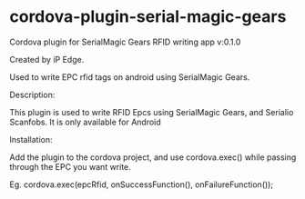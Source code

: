 # cordova-plugin-serial-magic-gears
Cordova plugin for SerialMagic Gears RFID writing app v:0.1.0

Created by iP Edge. 

Used to write EPC rfid tags on android using SerialMagic Gears.

Description: 

This plugin is used to write RFID Epcs using SerialMagic Gears, and Serialio Scanfobs. 
It is only available for Android

Installation: 

Add the plugin to the cordova project, and use cordova.exec() while passing through the EPC you want write. 

Eg. cordova.exec(epcRfid, onSuccessFunction(), onFailureFunction());  



